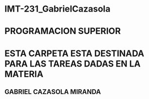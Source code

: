 # IMT-231_GabrielCazasola
# PROGRAMACION SUPERIOR

# ESTA CARPETA ESTA DESTINADA PARA LAS TAREAS DADAS EN LA MATERIA
## GABRIEL CAZASOLA MIRANDA
